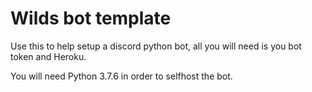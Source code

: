# Wilds bot template

Use this to help setup a discord python bot, all you will need is you bot token and Heroku.

You will need Python 3.7.6 in order to selfhost the bot.
